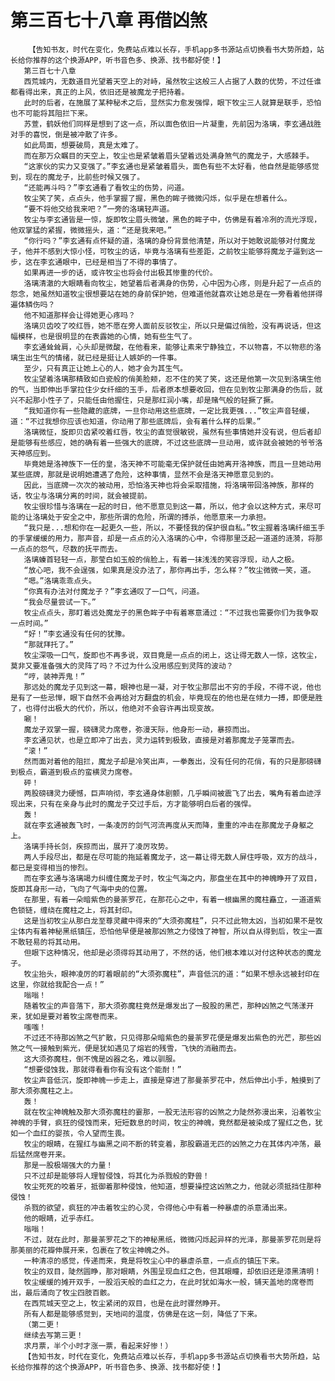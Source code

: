 # 第三百七十八章 再借凶煞
        【告知书友，时代在变化，免费站点难以长存，手机app多书源站点切换看书大势所趋，站长给你推荐的这个换源APP，听书音色多、换源、找书都好使！】
       第三百七十八章
       西荒城内，无数道目光望着天空上的对峙，虽然牧尘这般三人占据了人数的优势，不过任谁都看得出来，真正的上风，依旧还是被魔龙子把持着。
       此时的后者，在施展了某种秘术之后，显然实力愈发强悍，眼下牧尘三人就算是联手，恐怕也不可能将其阻拦下来。
       苏萱，鹤妖他们同样是想到了这一点，所以面色依旧一片凝重，先前因为洛璃，李玄通战胜对手的喜悦，倒是被冲散了许多。
       如此局面，想要破局，真是太难了。
       而在那万众瞩目的天空上，牧尘也是紧皱着眉头望着远处满身煞气的魔龙子，大感棘手。
       “这家伙的实力又变强了。”李玄通也是紧皱着眉头，面色有些不太好看，他自然是能够感觉到，现在的魔龙子，比前些时候又强了。
       “还能再斗吗？”李玄通看了看牧尘的伤势，问道。
       牧尘笑了笑，点点头，他手掌握了握，黑色的眸子微微闪烁，似乎是在想着什么。
       “要不将他交给我来吧？”一旁的洛璃轻声道。
       牧尘与李玄通皆是一惊，旋即牧尘眉头微皱，黑色的眸子中，仿佛是有着冷冽的流光浮现，他双掌猛的紧握，微微摇头，道：“还是我来吧。”
       “你行吗？”李玄通有点怀疑的道，洛璃的身份背景他清楚，所以对于她敢说能够对付魔龙子，他并不感到大惊小怪，可牧尘的话，毕竟与洛璃有些差距，之前牧尘能够将魔龙子逼到这一步，这在李玄通眼中，已经是相当了不得的事情了。
       如果再进一步的话，或许牧尘也将会付出极其惨重的代价。
       洛璃清澈的大眼睛看向牧尘，她望着后者满身的伤势，心中因为心疼，则是升起了一点点的怨念，她虽然知道牧尘很想要站在她的身前保护她，但难道他就喜欢让她总是在一旁看着他拼得遍体鳞伤吗？
       他不知道那样会让得她更心疼吗？
       洛璃贝齿咬了咬红唇，她不愿在旁人面前反驳牧尘，所以只是偏过俏脸，没有再说话，但这幅模样，也是很明显的在表露她的心情，她有些生气了。
       李玄通耸耸肩，心头却是微酸，在他看来，能够让素来宁静独立，不以物喜，不以物悲的洛璃生出生气的情绪，就已经是挺让人嫉妒的一件事。
       至少，只有真正让她上心的人，她才会为其生气。
       牧尘望着洛璃那精致如白瓷般的俏美脸颊，忍不住的笑了笑，这还是他第一次见到洛璃生他的气，当即伸出手掌拉住少女纤细的玉手，后者原本想要收回，但在见到牧尘那满身的伤后，就兴不起那小性子了，只能任由他握住，只是那红润小嘴，却是赌气般的轻撅了撅。
       “我知道你有一些隐藏的底牌，一旦你动用这些底牌，一定比我更强...”牧尘声音轻缓，道：“不过我想你应该也知道，你动用了那些底牌后，会有着什么样的后果。”
       洛璃微怔，旋即贝齿紧咬着红唇，牧尘的直觉很敏锐，虽然有些事情她并没有说，但后者却是能够有些感应，她的确有着一些强大的底牌，不过这些底牌一旦动用，或许就会被她的爷爷洛天神感应到。
       毕竟她是洛神族下一任的皇，洛天神不可能毫无保护就任由她离开洛神族，而且一旦她动用某些底牌，那就是说明她遭遇了危险，这种事情，显然不会是洛天神愿意见到的。
       因此，当底牌一次次的被动用，恐怕洛天神也将会采取措施，将洛璃带回洛神族，那样的话，牧尘与洛璃分离的时间，就会被提前。
       牧尘很珍惜与洛璃在一起的时日，他不愿意见到这一幕，所以，他才会以这种方式，来尽可能的让洛璃处于安全之中，那些所谓的危险，所谓的搏杀，他愿意来一力承担。
       “我只是...想和你在一起更久一些，所以，不要怪我的保护很自私。”牧尘握着洛璃纤细玉手的手掌缓缓的用力，那声音，却是一点点的沁入洛璃的心中，令得那里泛起一道道的涟漪，将那一点点的怨气，尽数的抚平而去。
       洛璃螓首轻轻一点，那莹白如玉般的俏脸上，有着一抹浅浅的笑容浮现，动人之极。
       “放心吧，我不会逞强，如果真是没办法了，那你再出手，怎么样？”牧尘微微一笑，道。
       “嗯。”洛璃乖乖点头。
       “你真有办法对付魔龙子？”李玄通叹了一口气，问道。
       “我会尽量尝试一下。”
       牧尘点点头，那盯着远处魔龙子的黑色眸子中有着寒意涌过：“不过我也需要你们为我争取一点时间。”
       “好！”李玄通没有任何的犹豫。
       “那就拜托了。”
       牧尘深吸一口气，旋即也不再多说，双目竟是一点点的闭上，这让得无数人一惊，这牧尘，莫非又要准备强大的灵阵了吗？不过为什么没用感应到灵阵的波动？
       “哼，装神弄鬼！”
       那远处的魔龙子见到这一幕，眼神也是一凝，对于牧尘那层出不穷的手段，不得不说，他也是有了一些忌惮，眼下自然不会再给对方翻盘的机会，毕竟现在的他也是在倾力一搏，即便是胜了，也得付出极大的代价，所以，他绝对不会容许再出现变故。
       唰！
       魔龙子双掌一握，磅礴灵力席卷，弥漫天际，他身形一动，暴掠而出。
       李玄通见状，也是立即冲了出去，灵力运转到极致，直接是对着那魔龙子笼罩而去。
       “滚！”
       然而面对着他的阻拦，魔龙子却是冷笑出声，一拳轰出，没有任何的花俏，有的只是那磅礴到极点，霸道到极点的蛮横灵力席卷。
       砰！
       两股磅礴灵力硬憾，巨声响彻，李玄通身体剧颤，几乎瞬间被震飞了出去，嘴角有着血迹浮现出来，只有在亲身与此时的魔龙子交过手后，方才能够明白后者的强悍。
       轰！
       就在李玄通被轰飞时，一条凌厉的剑气河流再度从天而降，重重的冲击在那魔龙子身躯之上。
       洛璃手持长剑，疾掠而出，展开了凌厉攻势。
       两人手段尽出，都是在尽可能的拖延着魔龙子，这一幕让得无数人屏住呼吸，双方的战斗，都已是变得相当的惨烈。
       而在李玄通与洛璃竭力纠缠住魔龙子时，牧尘气海之内，那盘坐在其中的神魄睁开了双目，旋即其身形一动，飞向了气海中央的位置。
       在那里，有着一朵暗紫色的曼荼罗花，在那花心之中，有着一根幽黑的魔柱矗立，一道道紫色锁链，缠绕在魔柱之上，将其封印。
       这是当初牧尘从那白龙至尊灵藏中得来的“大须弥魔柱”，只不过此物太凶，当初如果不是牧尘体内有着神秘黑纸镇压，恐怕他早便是被那凶煞之力侵蚀了神智，所以自从得到后，牧尘一直不敢轻易的将其动用。
       但眼下这种情况，他却是必须得将其动用了，不然的话，他们根本难以对付这种状态的魔龙子。
       牧尘抬头，眼神凌厉的盯着眼前的“大须弥魔柱”，声音低沉的道：“如果不想永远被封印在这里，你就给我配合一点！”
       嗡嗡！
       随着牧尘的声音落下，那大须弥魔柱竟然是爆发出了一股股的黑芒，那种凶煞之气荡漾开来，犹如是要对着牧尘席卷而来。
       嗤嗤！
       不过还不待那凶煞之气扩散，只见得那朵暗紫色的曼荼罗花便是爆发出紫色的光芒，那些凶煞之气一接触到紫光，便是犹如遇见了熔岩的残雪，飞快的消融而去。
       这大须弥魔柱，倒不愧是凶器之名，难以驯服。
       “想要侵蚀我，那就得看看你有没有这个能耐！”
       牧尘声音低沉，旋即神魄一步走上，直接是穿进了那曼荼罗花中，然后伸出小手，触摸到了那大须弥魔柱之上。
       轰！
       就在牧尘神魄触及那大须弥魔柱的霎那，一股无法形容的凶煞之力陡然弥漫出来，沿着牧尘神魄的手臂，疯狂的侵蚀而来，短短数息的时间，牧尘的神魄，竟然都是被染成了猩红之色，犹如一个血红的婴孩，令人望而生畏。
       牧尘的眼睛，在猩红与幽黑之间不断的转变着，那股霸道无匹的凶煞之力在其体内冲荡，最后猛然席卷开来。
       那是一股极端强大的力量！
       只不过却是能够将人理智侵蚀，将其化为杀戮般的野兽！
       牧尘死死的咬着牙，抵御着那种侵蚀，他知道，想要操控这凶煞之力，他就必须抵挡住那种侵蚀！
       杀戮的欲望，疯狂的冲击着牧尘的心灵，令得他心中有着一种暴虐的杀意涌出来。
       他的眼睛，近乎赤红。
       嗡嗡！
       不过，就在此时，那曼荼罗花之下的神秘黑纸，微微闪烁起异样的光泽，那曼荼罗花则是将那美丽的花瓣伸展开来，包裹在了牧尘神魄之外。
       一种清凉的感觉，传递而来，竟是将牧尘心中的暴虐杀意，一点点的镇压下来。
       牧尘的双目，陡然圆睁，那对眼睛，外围呈现血红之色，但其眼瞳，却依旧还是漆黑清明！
       牧尘缓缓的摊开双手，一股滔天般的血红之力，在此时犹如海水一般，铺天盖地的席卷而出，最后涌向了牧尘四肢百骸。
       在西荒城天空之上，牧尘紧闭的双目，也是在此时骤然睁开。
       所有人都是能够感觉到，天地间的温度，仿佛是在这一刻，降低了下来。
       （第二更！
       继续去写第三更！
       求月票，半个小时才涨一票，看起来好惨！）
       【告知书友，时代在变化，免费站点难以长存，手机app多书源站点切换看书大势所趋，站长给你推荐的这个换源APP，听书音色多、换源、找书都好使！】
